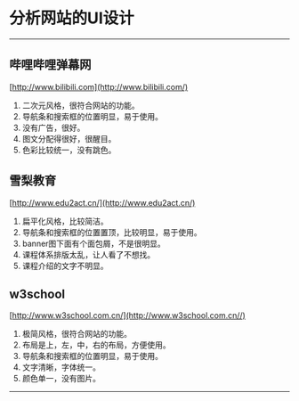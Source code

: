 # 分析网站的UI设计

---
## 哔哩哔哩弹幕网
[http://www.bilibili.com](http://www.bilibili.com/)  
1. 二次元风格，很符合网站的功能。
2. 导航条和搜索框的位置明显，易于使用。
3. 没有广告，很好。
4. 图文分配得很好，很醒目。
5. 色彩比较统一，没有跳色。  
## 雪梨教育
[http://www.edu2act.cn/](http://www.edu2act.cn/)
1. 扁平化风格，比较简洁。
2. 导航条和搜索框的位置置顶，比较明显，易于使用。
3. banner图下面有个面包屑，不是很明显。
4. 课程体系排版太乱，让人看了不想找。
5. 课程介绍的文字不明显。  
## w3school
[http://www.w3school.com.cn/](http://www.w3school.com.cn//)
1. 极简风格，很符合网站的功能。
2. 布局是上，左，中，右的布局，方便使用。
3. 导航条和搜索框的位置明显，易于使用。
4. 文字清晰，字体统一。
5. 颜色单一，没有图片。

---


